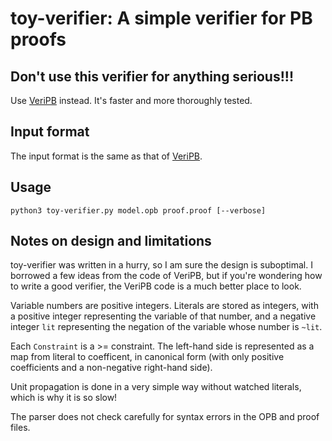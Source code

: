 # toy-verifier: A simple verifier for PB proofs

## Don't use this verifier for anything serious!!!

Use [VeriPB](https://github.com/StephanGocht/VeriPB) instead.  It's faster and
more thoroughly tested.

## Input format

The input format is the same as that of
[VeriPB](https://github.com/StephanGocht/VeriPB).

## Usage

```
python3 toy-verifier.py model.opb proof.proof [--verbose]
```

## Notes on design and limitations

toy-verifier was written in a hurry, so I am sure the design is suboptimal.  I
borrowed a few ideas from the code of VeriPB, but if you're wondering how to
write a good verifier, the VeriPB code is a much better place to look.

Variable numbers are positive integers.  Literals are stored as integers, with
a positive integer representing the variable of that number, and a negative
integer `lit` representing the negation of the variable whose number is `~lit`.

Each `Constraint` is a >= constraint.  The left-hand side is represented as a
map from literal to coefficent, in canonical form (with only positive
coefficients and a non-negative right-hand side).

Unit propagation is done in a very simple way without watched literals, which
is why it is so slow!

The parser does not check carefully for syntax errors in the OPB and proof
files.
